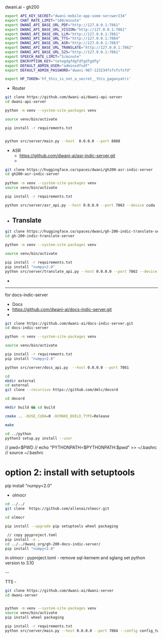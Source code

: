 dwani.ai - gh200

```bash
export API_KEY_SECRET="dwani-mobile-app-some-sercwer234"
export CHAT_RATE_LIMIT="100/minute"
export DWANI_API_BASE_URL_PDF="http://127.0.0.1:7861"
export DWANI_API_BASE_URL_VISION="http://127.0.0.1:7861"
export DWANI_API_BASE_URL_LLM="http://127.0.0.1:7861"
export DWANI_API_BASE_URL_TTS="http://127.0.0.1:7864"
export DWANI_API_BASE_URL_ASR="http://127.0.0.1:7863"
export DWANI_API_BASE_URL_TRANSLATE="http://127.0.0.1:7862"
export DWANI_API_BASE_URL_S2S="http://127.0.0.1:7861"
export SPEECH_RATE_LIMIT="5/minute"
export ENCRYPTION_KEY="tetegdgfdgfdfgdfgdfg"
export DEFAULT_ADMIN_USER="adminsdfsdf"
export DEFAULT_ADMIN_PASSWORD="dwani-987-123234fsfsfsfsfd"

export HF_TOKEN='hf_this_is_not_a_secret__this_gaganyatri'
```

- Router
```bash
git clone https://github.com/dwani-ai/dwani-api-server
cd dwani-api-server

python -m venv --system-site-packages venv

source venv/bin/activate

pip install -r requirements.txt


python src/server/main.py --host  0.0.0.0 --port 8888
```


- ASR 
    - https://github.com/dwani-ai/asr-indic-server.git
    - 
```bash
git clone https://huggingface.co/spaces/dwani/gh200-asr-indic-server
cd gh200-asr-indic-server
    
python -m venv --system-site-packages venv
source venv/bin/activate

pip install -r requirements.txt

python src/server/asr_api.py --host 0.0.0.0 --port 7863 --device cuda

```


- Translate
  - 
```bash
git clone https://huggingface.co/spaces/dwani/gh-200-indic-translate-server
cd gh-200-indic-translate-server

python -m venv --system-site-packages venv

source venv/bin/activate

pip install -r requirements.txt
pip install "numpy<2.0"
python src/server/translate_api.py --host 0.0.0.0 --port 7862 --device cuda
```


- 

---
for docs-indic-server


-  Docs 
  - https://github.com/dwani-ai/docs-indic-server.git
  - 
```bash
git clone https://github.com/dwani-ai/docs-indic-server.git
cd docs-indic-server

python -m venv --system-site-packages venv

source venv/bin/activate

pip install -r requirements.txt
pip install "numpy<2.0"

python src/server/docs_api.py  --host 0.0.0.0 --port 7861
```

```bash
cd
mkdir external
cd external
git clone --recursive https://github.com/dmlc/decord

cd decord

mkdir build && cd build

cmake .. -DUSE_CUDA=0 -DCMAKE_BUILD_TYPE=Release

make

cd ../python
python3 setup.py install --user

```

// pwd=$PWD
// echo "PYTHONPATH=$PYTHONPATH:$pwd" >> ~/.bashrc
// source ~/.bashrc
# option 2: install with setuptools



pip install "numpy<2.0"


- olmocr
```bash
cd ../../
git clone  https://github.com/allenai/olmocr.git

cd olmocr

pip install --upgrade pip setuptools wheel packaging

 // copy ppyproject.toml
pip install -e .
cd ../../dwani_org/gh-200-docs-indic-server/
pip install "numpy<2.0"
```
in olmocr :  pyproject.toml - remove sql-kernem and sglang
set python version to 3.10
<!--

diff --git a/pyproject.toml b/pyproject.toml
index 0eec834..431216f 100644
--- a/pyproject.toml
+++ b/pyproject.toml
@@ -17,7 +17,7 @@ classifiers = [
 authors = [
     {name = "Allen Institute for Artificial Intelligence", email = "jakep@allenai.org"}
 ]
-requires-python = ">=3.11"git 
+requires-python = ">=3.10"
 dependencies = [
   "cached-path",
   "smart_open",
@@ -50,8 +50,6 @@ Changelog = "https://github.com/allenai/olmocr/blob/main/CHANGELOG.md"
 
 [project.optional-dependencies]
 gpu = [
-    "sgl-kernel==0.0.3.post1",
-    "sglang[all]==0.4.2",
 ]
 
 dev = [
 -->

 --

TTS - 
```bash
git clone https://github.com/dwani-ai/dwani-server
cd dwani-server


python -m venv --system-site-packages venv
source venv/bin/activate
pip install wheel packaging

pip install -r requirements.txt
python src/server/main.py --host 0.0.0.0 --port 7864 --config config_two
```


